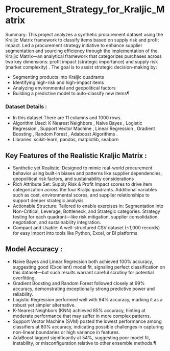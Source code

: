 # Procurement_Strategy_for_Kraljic_Matrix

Summary: This project analyzes a synthetic procurement dataset using the Kraljic Matrix framework to classify items based on supply risk and profit impact. Led a procurement strategy initiative to enhance supplier segmentation and sourcing efficiency through the implementation of the Kraljic Matrix—an analytical framework that categorizes purchases across two key dimensions: profit impact (strategic importance) and supply risk (market complexity) .
The goal is to assist strategic decision-making by:
-  Segmenting products into Kraljic quadrants
-  Identifying high-risk and high-impact items
- Analyzing environmental and geopolitical factors
- Building a predictive model to auto-classify new items¶

###  Dataset Details : 
* In this dataset There are 11 columns and 1000 rows.
* Algorithm Used: K Nearest Neighbors , Naive Bayes , Logistic Regression , Support Vector Machine , Linear Regression , Gradient Boosting , Random Forest , Adaboost Algorithms .
* Libraries: scikit-learn, pandas, matplotlib, seaborn 

## Key Features of the Realistic Kraljic Matrix :
- Synthetic yet Realistic:
  Designed to mimic real-world procurement behavior using built-in biases and patterns like supplier dependencies, geopolitical risk factors, and sustainability considerations 
- Rich Attribute Set:
Supply Risk & Profit Impact scores to drive item categorization across the four Kraljic quadrants.
Additional variables such as cost, environmental scores, and supplier relationships to support deeper strategic analysis 
- Actionable Structure: Tailored to enable exercises in:
Segmentation into Non-Critical, Leverage, Bottleneck, and Strategic categories.
Strategy testing for each quadrant—like risk mitigation, supplier consolidation, negotiation, and sustainability integration.
- Compact and Usable:
A well-structured CSV dataset (~1,000 records) for easy import into tools like Python, Excel, or BI platforms

## Model Accuracy :
* Naive Bayes and Linear Regression both achieved 100% accuracy, suggesting good (Excellent) model fit, signaling perfect classification on this dataset—but such results warrant careful scrutiny for potential overfitting.
* Gradient Boosting and Random Forest followed closely at 99% accuracy, demonstrating exceptionally strong predictive power and reliability.
* Logistic Regression performed well with 94% accuracy, marking it as a robust yet simpler alternative.
* K-Nearest Neighbors (KNN) achieved 85% accuracy, hinting at moderate performance that may suffer in more complex patterns.
* Support Vector Machine (SVM) posted the lowest performance among classifiers at 80% accuracy, indicating possible challenges in capturing non-linear boundaries or high variance in features.
* AdaBoost lagged significantly at 54%, suggesting poor model fit, instability, or misconfiguration relative to other ensemble methods.¶
